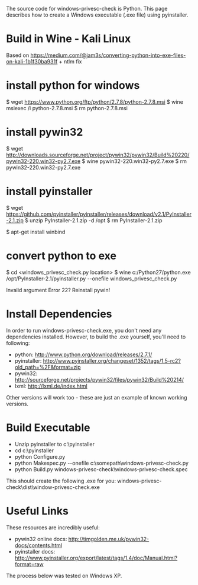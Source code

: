 The source code for windows-privesc-check is Python.  This page describes how to create a Windows executable (.exe file) using pyinstaller.

# Build in Wine - Kali Linux #
Based on https://medium.com/@jam3s/converting-python-into-exe-files-on-kali-1b1f30ba931f + ntlm fix

# install python for windows
$ wget https://www.python.org/ftp/python/2.7.8/python-2.7.8.msi
$ wine msiexec /i python-2.7.8.msi
$ rm python-2.7.8.msi

# install pywin32
$ wget http://downloads.sourceforge.net/project/pywin32/pywin32/Build%20220/pywin32-220.win32-py2.7.exe
$ wine pywin32-220.win32-py2.7.exe
$ rm pywin32-220.win32-py2.7.exe

# install pyinstaller
$ wget https://github.com/pyinstaller/pyinstaller/releases/download/v2.1/PyInstaller-2.1.zip
$ unzip PyInstaller-2.1.zip -d /opt
$ rm PyInstaller-2.1.zip

$ apt-get install winbind

# convert python to exe
$ cd <windows_privesc_check.py location>
$ wine c:/Python27/python.exe /opt/PyInstaller-2.1/pyinstaller.py --onefile windows_privesc_check.py

Invalid argument Error 22?
Reinstall pywin!

# Install Dependencies #

In order to run windows-privesc-check.exe, you don't need any dependencies installed.  However, to build the .exe yourself, you'll need to following:
  * python: http://www.python.org/download/releases/2.7.1/
  * pyinstaller: http://www.pyinstaller.org/changeset/1352/tags/1.5-rc2?old_path=%2F&format=zip
  * pywin32: http://sourceforge.net/projects/pywin32/files/pywin32/Build%20214/
  * lxml: http://lxml.de/index.html

Other versions will work too - these are just an example of known working versions.

# Build Executable #

  * Unzip pyinstaller to c:\pyinstaller
  * cd c:\pyinstaller
  * python Configure.py
  * python Makespec.py --onefile c:\somepath\windows-privesc-check.py
  * python Build.py windows-privesc-check\windows-privesc-check.spec

This should create the following .exe for you:
windows-privesc-check\dist\window-privesc-check.exe

# Useful Links #

These resources are incredibly useful:
  * pywin32 online docs: http://timgolden.me.uk/pywin32-docs/contents.html
  * pyinstaller docs: http://www.pyinstaller.org/export/latest/tags/1.4/doc/Manual.html?format=raw

The process below was tested on Windows XP.